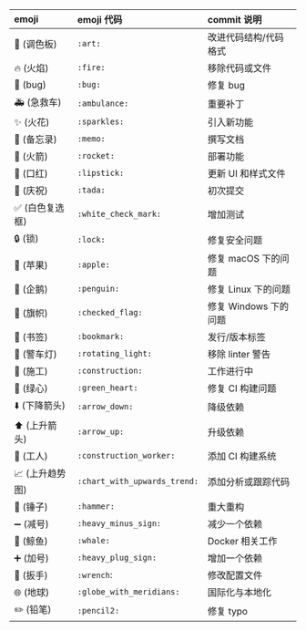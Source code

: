 |emoji|emoji 代码|commit 说明|
|:--|:--|:--|
|:art: (调色板)	|`:art:`	|改进代码结构/代码格式|
|:fire: (火焰)	|`:fire:`	|移除代码或文件|
|:bug: (bug)	|`:bug:`	|修复 bug|
|:ambulance: (急救车)	 |`:ambulance:`	|重要补丁|
|:sparkles: (火花)	|`:sparkles:`	|引入新功能|
|:memo: (备忘录)	|`:memo:`	|撰写文档|
|:rocket: (火箭)	|`:rocket:`|	部署功能|
|:lipstick: (口红)	|`:lipstick:`	|更新 UI 和样式文件|
|:tada: (庆祝)	|`:tada:`|	初次提交|
|:white_check_mark: (白色复选框)	|`:white_check_mark:`	|增加测试|
|:lock: (锁)	|`:lock:`|	修复安全问题|
|:apple: (苹果)	|`:apple:`|	修复 macOS 下的问题|
|:penguin: (企鹅)	|`:penguin:`	|修复 Linux 下的问题|
|:checkered_flag: (旗帜)	|`:checked_flag:`	|修复 Windows 下的问题|
|:bookmark: (书签)	|`:bookmark:`	|发行/版本标签|
|:rotating_light: (警车灯)	|`:rotating_light:`|移除 linter 警告|
|:construction: (施工)	|`:construction:`	|工作进行中|
|:green_heart: (绿心)	|`:green_heart:`|	修复 CI 构建问题|
|:arrow_down: (下降箭头)	|`:arrow_down:`|	降级依赖|
|:arrow_up: (上升箭头)	|`:arrow_up:`	|升级依赖|
|:construction_worker: (工人)	|`:construction_worker:`|	添加 CI 构建系统|
|:chart_with_upwards_trend: (上升趋势图)	|`:chart_with_upwards_trend:`|	添加分析或跟踪代码|
|:hammer: (锤子)	|`:hammer:`	|重大重构|
|:heavy_minus_sign: (减号)	|`:heavy_minus_sign:`	|减少一个依赖|
|:whale: (鲸鱼)	|`:whale:`|	Docker 相关工作|
|:heavy_plus_sign: (加号)	|`:heavy_plug_sign:`	|增加一个依赖|
|:wrench: (扳手)	|`:wrench`:|	修改配置文件|
|:globe_with_meridians: (地球) |	`:globe_with_meridians:`	|国际化与本地化|
|:pencil2: (铅笔)	| `:pencil2:`	|修复 typo|


